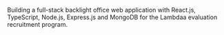 Building a full-stack backlight office web application with React.js, TypeScript, Node.js, Express.js and MongoDB for the Lambdaa evaluation recruitment program.
